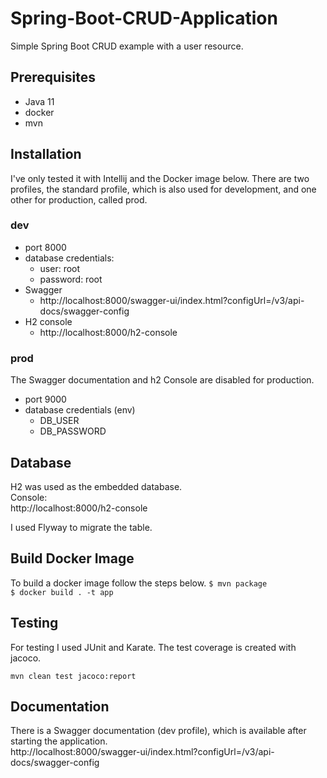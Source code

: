# Spring-Boot-CRUD-Application
Simple Spring Boot CRUD example with a user resource.

## Prerequisites
- Java 11
- docker
- mvn

## Installation
I've only tested it with Intellij and the Docker image below.
There are two profiles, the standard profile, which is also used for development, and one other for production, called prod.
### dev
- port 8000   
- database credentials:
  - user: root
  - password: root
- Swagger 
  - http://localhost:8000/swagger-ui/index.html?configUrl=/v3/api-docs/swagger-config
- H2 console
  - http://localhost:8000/h2-console

### prod
The Swagger documentation and h2 Console are disabled for production.
- port 9000
- database credentials (env)
  - DB_USER
  - DB_PASSWORD  
    
## Database
H2 was used as the embedded database.  
Console:  
http://localhost:8000/h2-console

I used Flyway to migrate the table.

## Build Docker Image
To build a docker image follow the steps below.
``` $ mvn package ```  
``` $ docker build . -t app ```

## Testing
For testing I used JUnit and Karate.
The test coverage is created with jacoco.

``` mvn clean test jacoco:report ```

## Documentation
There is a Swagger documentation (dev profile), which is available after starting the application.  
http://localhost:8000/swagger-ui/index.html?configUrl=/v3/api-docs/swagger-config
